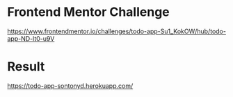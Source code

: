 # Frontend Mentor Challenge
https://www.frontendmentor.io/challenges/todo-app-Su1_KokOW/hub/todo-app-ND-lt0-u9V

# Result
https://todo-app-sontonyd.herokuapp.com/

